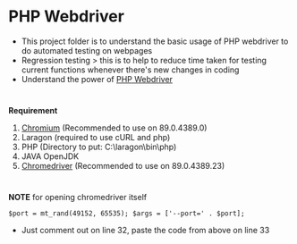 # PHP Webdriver
- This project folder is to understand the basic usage of PHP webdriver to do automated testing on webpages
- Regression testing > this is to help to reduce time taken for testing current functions whenever there's new changes in coding
- Understand the power of [PHP Webdriver](https://github.com/php-webdriver/php-webdriver)
#
**Requirement**
1. [Chromium](https://chromium.woolyss.com/) (Recommended to use on 89.0.4389.0)
3. Laragon (required to use cURL and php)
4. PHP (Directory to put: C:\laragon\bin\php)
5. JAVA OpenJDK
6. [Chromedriver](https://chromedriver.chromium.org/downloads) (Recommended to use on 89.0.4389.23)
#
**NOTE** for opening chromedriver itself

`$port = mt_rand(49152, 65535);
 $args = ['--port=' . $port];`
 - Just comment out on line 32, paste the code from above on line 33
